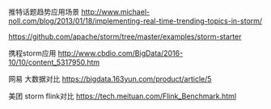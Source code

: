 推特话题趋势应用场景
http://www.michael-noll.com/blog/2013/01/18/implementing-real-time-trending-topics-in-storm/

https://github.com/apache/storm/tree/master/examples/storm-starter

携程storm应用
http://www.cbdio.com/BigData/2016-10/10/content_5317950.htm


网易 大数据对比
https://bigdata.163yun.com/product/article/5


美团 storm flink对比
https://tech.meituan.com/Flink_Benchmark.html
